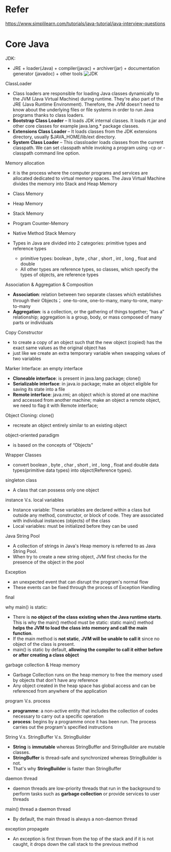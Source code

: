 # Refer
https://www.simplilearn.com/tutorials/java-tutorial/java-interview-questions



# Core Java
JDK:
  - JRE + loader(Java) + compiler(javac) + archiver(jar) + documentation generator (javadoc) + other tools
![JDK](https://media.geeksforgeeks.org/wp-content/uploads/20210218150010/JDK.png)

ClassLoader
  - Class loaders are responsible for loading Java classes dynamically to the JVM (Java Virtual Machine) during runtime. They're also part of the JRE (Java Runtime Environment). Therefore, the JVM doesn't need to know about the underlying files or file systems in order to run Java programs thanks to class loaders.
  - **Bootstrap Class Loader** – It loads JDK internal classes. It loads rt.jar and other core classes for example java.lang.* package classes.
  - **Extensions Class Loader** – It loads classes from the JDK extensions directory, usually $JAVA_HOME/lib/ext directory.
  - **System Class Loader** – This classloader loads classes from the current classpath. We can set classpath while invoking a program using -cp or -classpath command line option.

Memory allocation
  - it is the process where the computer programs and services are allocated dedicated to virtual memory spaces. The Java Virtual Machine divides the memory into Stack and Heap Memory
  - Class Memory
  - Heap Memory
  - Stack Memory
  - Program Counter-Memory
  - Native Method Stack Memory

- Types in Java are divided into 2 categories: primitive types and reference types
  - primitive types: boolean , byte , char , short , int , long , float and double
  - All other types are reference types, so classes, which specify the types of objects, are reference types

Association & Aggregation & Composition 
- **Association**: relation between two separate classes which establishes through their Objects； one-to-one, one-to-many, many-to-one, many-to-many
- **Aggregation**: is a collection, or the gathering of things together; “has a” relationship; aggregation is a group, body, or mass composed of many parts or individuals

Copy Constructor
- to create a copy of an object such that the new object (copied) has the exact same values as the original object has
- just like we create an extra temporary variable when swapping values of two variables 

Marker Interface: an empty interface
- **Cloneable interface**: is present in java.lang package; clone()
- **Serializable interface**: in java.io package; make an object eligible for saving its state into a file
- **Remote interface**: java.rmi; an object which is stored at one machine and accessed from another machine; make an object a remote object, we need to flag it with Remote interface;

Object Cloning: clone()
- recreate an object entirely similar to an existing object

object-oriented paradigm
- is based on the concepts of “Objects” 

Wrapper Classes
- convert boolean , byte , char , short , int , long , float and double data types(primitive data types) into object(Reference types).

singleton class
- A class that can possess only one object

instance V.s. local variables
- Instance variable: These variables are declared within a class but outside any method, constructor, or block of code. They are associated with individual instances (objects) of the class
- Local variables: must be initialized before they can be used

Java String Pool
- A collection of strings in Java's Heap memory is referred to as Java String Pool.
- When try to create a new string object, JVM first checks for the presence of the object in the pool

Exception
- an unexpected event that can disrupt the program's normal flow
- These events can be fixed through the process of Exception Handling

final

why main() is static:
- There is **no object of the class existing when the Java runtime starts**. This is why the main() method must be static: static main() method **helps the JVM to load the class into memory and call the main function**. 
- If the main method is **not static**, **JVM will be unable to call it** since no object of the class is present.
- main() is static by default, **allowing the compiler to call it either before or after creating a class object**

garbage collection & Heap memory
- Garbage Collection runs on the heap memory to free the memory used by objects that don't have any reference
- Any object created in the heap space has global access and can be referenced from anywhere of the application

program V.s. process
- **programme**: a non-active entity that includes the collection of codes necessary to carry out a specific operation
- **process**: begins by a programme once it has been run. The process carries out the program's specified instructions

String V.s. StringBuffer V.s. StringBuilder
- **String** is **immutable** whereas StringBuffer and StringBuilder are mutable classes. 
- **StringBuffer** is thread-safe and synchronized whereas StringBuilder is not. 
- That's why **StringBuilder** is faster than StringBuffer

daemon thread
- daemon threads are low-priority threads that run in the background to perform tasks such as **garbage collection** or provide services to user threads

main() thread a daemon thread
- By default, the main thread is always a non-daemon thread

exception propagate
- An exception is first thrown from the top of the stack and if it is not caught, it drops down the call stack to the previous method



















